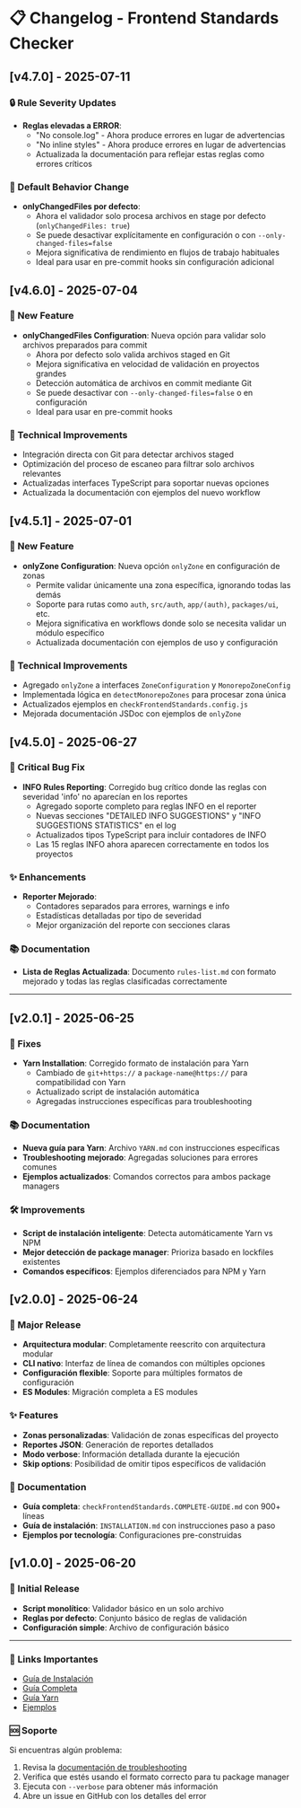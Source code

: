 # 📋 Changelog - Frontend Standards Checker

## [v4.7.0] - 2025-07-11

### 🔒 Rule Severity Updates

- **Reglas elevadas a ERROR**:
  - "No console.log" - Ahora produce errores en lugar de advertencias
  - "No inline styles" - Ahora produce errores en lugar de advertencias
  - Actualizada la documentación para reflejar estas reglas como errores críticos

### 🚀 Default Behavior Change

- **onlyChangedFiles por defecto**:
  - Ahora el validador solo procesa archivos en stage por defecto (`onlyChangedFiles: true`)
  - Se puede desactivar explícitamente en configuración o con `--only-changed-files=false`
  - Mejora significativa de rendimiento en flujos de trabajo habituales
  - Ideal para usar en pre-commit hooks sin configuración adicional

## [v4.6.0] - 2025-07-04

### 🚀 New Feature

- **onlyChangedFiles Configuration**: Nueva opción para validar solo archivos preparados para commit
  - Ahora por defecto solo valida archivos staged en Git
  - Mejora significativa en velocidad de validación en proyectos grandes
  - Detección automática de archivos en commit mediante Git
  - Se puede desactivar con `--only-changed-files=false` o en configuración
  - Ideal para usar en pre-commit hooks

### 🔧 Technical Improvements

- Integración directa con Git para detectar archivos staged
- Optimización del proceso de escaneo para filtrar solo archivos relevantes
- Actualizadas interfaces TypeScript para soportar nuevas opciones
- Actualizada la documentación con ejemplos del nuevo workflow

## [v4.5.1] - 2025-07-01

### 🚀 New Feature

- **onlyZone Configuration**: Nueva opción `onlyZone` en configuración de zonas
  - Permite validar únicamente una zona específica, ignorando todas las demás
  - Soporte para rutas como `auth`, `src/auth`, `app/(auth)`, `packages/ui`, etc.
  - Mejora significativa en workflows donde solo se necesita validar un módulo específico
  - Actualizada documentación con ejemplos de uso y configuración

### 🔧 Technical Improvements

- Agregado `onlyZone` a interfaces `ZoneConfiguration` y `MonorepoZoneConfig`
- Implementada lógica en `detectMonorepoZones` para procesar zona única
- Actualizados ejemplos en `checkFrontendStandards.config.js`
- Mejorada documentación JSDoc con ejemplos de `onlyZone`

## [v4.5.0] - 2025-06-27

### 🐛 Critical Bug Fix

- **INFO Rules Reporting**: Corregido bug crítico donde las reglas con severidad 'info' no aparecían en los reportes
  - Agregado soporte completo para reglas INFO en el reporter
  - Nuevas secciones "DETAILED INFO SUGGESTIONS" y "INFO SUGGESTIONS STATISTICS" en el log
  - Actualizados tipos TypeScript para incluir contadores de INFO
  - Las 15 reglas INFO ahora aparecen correctamente en todos los proyectos

### ✨ Enhancements

- **Reporter Mejorado**:
  - Contadores separados para errores, warnings e info
  - Estadísticas detalladas por tipo de severidad
  - Mejor organización del reporte con secciones claras

### 📚 Documentation

- **Lista de Reglas Actualizada**: Documento `rules-list.md` con formato mejorado y todas las reglas clasificadas correctamente

---

## [v2.0.1] - 2025-06-25

### 🔧 Fixes

- **Yarn Installation**: Corregido formato de instalación para Yarn
  - Cambiado de `git+https://` a `package-name@https://` para compatibilidad con Yarn
  - Actualizado script de instalación automática
  - Agregadas instrucciones específicas para troubleshooting

### 📚 Documentation

- **Nueva guía para Yarn**: Archivo `YARN.md` con instrucciones específicas
- **Troubleshooting mejorado**: Agregadas soluciones para errores comunes
- **Ejemplos actualizados**: Comandos correctos para ambos package managers

### 🛠️ Improvements

- **Script de instalación inteligente**: Detecta automáticamente Yarn vs NPM
- **Mejor detección de package manager**: Prioriza basado en lockfiles existentes
- **Comandos específicos**: Ejemplos diferenciados para NPM y Yarn

## [v2.0.0] - 2025-06-24

### 🚀 Major Release

- **Arquitectura modular**: Completamente reescrito con arquitectura modular
- **CLI nativo**: Interfaz de línea de comandos con múltiples opciones
- **Configuración flexible**: Soporte para múltiples formatos de configuración
- **ES Modules**: Migración completa a ES modules

### ✨ Features

- **Zonas personalizadas**: Validación de zonas específicas del proyecto
- **Reportes JSON**: Generación de reportes detallados
- **Modo verbose**: Información detallada durante la ejecución
- **Skip options**: Posibilidad de omitir tipos específicos de validación

### 📖 Documentation

- **Guía completa**: `checkFrontendStandards.COMPLETE-GUIDE.md` con 900+ líneas
- **Guía de instalación**: `INSTALLATION.md` con instrucciones paso a paso
- **Ejemplos por tecnología**: Configuraciones pre-construidas

## [v1.0.0] - 2025-06-20

### 🎉 Initial Release

- **Script monolítico**: Validador básico en un solo archivo
- **Reglas por defecto**: Conjunto básico de reglas de validación
- **Configuración simple**: Archivo de configuración básico

---

### 🔗 Links Importantes

- [Guía de Instalación](./INSTALLATION.md)
- [Guía Completa](./checkFrontendStandards.COMPLETE-GUIDE.md)
- [Guía Yarn](./YARN.md)
- [Ejemplos](./examples/)

### 🆘 Soporte

Si encuentras algún problema:

1. Revisa la [documentación de troubleshooting](./INSTALLATION.md#-soporte)
2. Verifica que estés usando el formato correcto para tu package manager
3. Ejecuta con `--verbose` para obtener más información
4. Abre un issue en GitHub con los detalles del error
